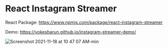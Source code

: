 # React Instagram Streamer

React Package: https://www.npmjs.com/package/react-instagram-streamer

Demo: https://yokesharun.github.io/instagram-streamer-demo/

![Screenshot 2021-11-18 at 10 47 07 AM-min](https://user-images.githubusercontent.com/12830078/142357139-10643351-1985-4676-a1cb-763ddd743031.png)


